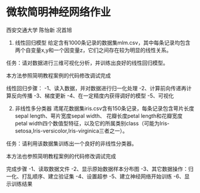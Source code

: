 # 微软简明神经网络作业
西安交通大学 陈怡新 况首旭

1. 线性回归模型
给定含有1000条记录的数据集mlm.csv，其中每条记录均包含两个自变量x,y和一个因变量z，它们之间存在较为明显的线性关系。

任务：请对数据进行三维可视化分析，并训练出良好的线性回归模型。

本方法参照简明教程案例的代码修改调试完成

线性回归步骤：
-1、读入数据，并对数据进行归一化处理
-2、计算前向传递再计算反向传播
-3、梯度更新
-4、在一定精度内获得调好的模型
-5、可视化


2. 非线性多分类器
鸢尾花数据集iris.csv含有150条记录，每条记录包含萼片长度sepal length、萼片宽度sepal width、 花瓣长度petal length和花瓣宽度petal width四个数值型特征，以及它的所属类别class（可能为Iris-setosa,Iris-versicolor,Iris-virginica三者之一）。

任务：请利用该数据集训练出一个良好的非线性分类器。

本方法也参照简明教程案例的代码修改调试完成

完成步骤
-1、读取数据文件
-2、显示原始数据样本分布图
-3、其它数据操作：归一化、打乱顺序、建立验证集
-4、设置超参
-5、建立神经网络开始训练
-6、显示训练结果

